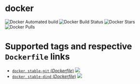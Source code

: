 # docker

![Docker Automated build](https://img.shields.io/docker/automated/ygqygq2/docker.svg) ![Docker Build Status](https://img.shields.io/docker/build/ygqygq2/docker.svg) ![Docker Stars](https://img.shields.io/docker/stars/ygqygq2/docker.svg) ![Docker Pulls](https://img.shields.io/docker/pulls/ygqygq2/docker.svg)

# Supported tags and respective `Dockerfile` links

- [`docker`, `stable-git` (*Dockerfile*)](https://github.com/ygqygq2/kubernetes-gitlab-autodevops/blob/master/docker-in-docker/docker-git-Dockerfile) [![](https://images.microbadger.com/badges/image/ygqygq2/docker.svg)](http://microbadger.com/images/ygqygq2/docker "Get your own image badge on microbadger.com")
- [`docker`, `stable-dind` (*Dockerfile*)](https://github.com/ygqygq2/kubernetes-gitlab-autodevops/blob/master/docker-in-docker/docker-dind-Dockerfile) [![](https://images.microbadger.com/badges/image/ygqygq2/docker.svg)](http://microbadger.com/images/ygqygq2/docker "Get your own image badge on microbadger.com")
